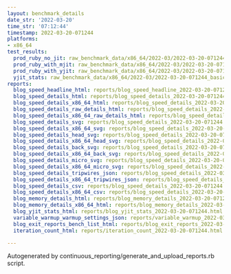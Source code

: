 ```yaml
---
layout: benchmark_details
date_str: '2022-03-20'
time_str: '07:12:44'
timestamp: 2022-03-20-071244
platforms:
- x86_64
test_results:
  prod_ruby_no_jit: raw_benchmark_data/x86_64/2022-03/2022-03-20-071244_basic_benchmark_prod_ruby_no_jit.json
  prod_ruby_with_mjit: raw_benchmark_data/x86_64/2022-03/2022-03-20-071244_basic_benchmark_prod_ruby_with_mjit.json
  prod_ruby_with_yjit: raw_benchmark_data/x86_64/2022-03/2022-03-20-071244_basic_benchmark_prod_ruby_with_yjit.json
  yjit_stats: raw_benchmark_data/x86_64/2022-03/2022-03-20-071244_basic_benchmark_yjit_stats.json
reports:
  blog_speed_headline_html: reports/blog_speed_headline_2022-03-20-071244.html
  blog_speed_details_html: reports/blog_speed_details_2022-03-20-071244.html
  blog_speed_details_x86_64_html: reports/blog_speed_details_2022-03-20-071244.x86_64.html
  blog_speed_details_raw_details_html: reports/blog_speed_details_2022-03-20-071244.raw_details.html
  blog_speed_details_x86_64_raw_details_html: reports/blog_speed_details_2022-03-20-071244.x86_64.raw_details.html
  blog_speed_details_svg: reports/blog_speed_details_2022-03-20-071244.svg
  blog_speed_details_x86_64_svg: reports/blog_speed_details_2022-03-20-071244.x86_64.svg
  blog_speed_details_head_svg: reports/blog_speed_details_2022-03-20-071244.head.svg
  blog_speed_details_x86_64_head_svg: reports/blog_speed_details_2022-03-20-071244.x86_64.head.svg
  blog_speed_details_back_svg: reports/blog_speed_details_2022-03-20-071244.back.svg
  blog_speed_details_x86_64_back_svg: reports/blog_speed_details_2022-03-20-071244.x86_64.back.svg
  blog_speed_details_micro_svg: reports/blog_speed_details_2022-03-20-071244.micro.svg
  blog_speed_details_x86_64_micro_svg: reports/blog_speed_details_2022-03-20-071244.x86_64.micro.svg
  blog_speed_details_tripwires_json: reports/blog_speed_details_2022-03-20-071244.tripwires.json
  blog_speed_details_x86_64_tripwires_json: reports/blog_speed_details_2022-03-20-071244.x86_64.tripwires.json
  blog_speed_details_csv: reports/blog_speed_details_2022-03-20-071244.csv
  blog_speed_details_x86_64_csv: reports/blog_speed_details_2022-03-20-071244.x86_64.csv
  blog_memory_details_html: reports/blog_memory_details_2022-03-20-071244.html
  blog_memory_details_x86_64_html: reports/blog_memory_details_2022-03-20-071244.x86_64.html
  blog_yjit_stats_html: reports/blog_yjit_stats_2022-03-20-071244.html
  variable_warmup_warmup_settings_json: reports/variable_warmup_2022-03-20-071244.warmup_settings.json
  blog_exit_reports_bench_list_html: reports/blog_exit_reports_2022-03-20-071244.bench_list.html
  iteration_count_html: reports/iteration_count_2022-03-20-071244.html

---
```

Autogenerated by continuous_reporting/generate_and_upload_reports.rb script.
